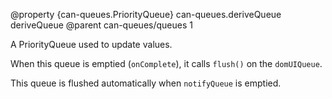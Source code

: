 @property {can-queues.PriorityQueue} can-queues.deriveQueue deriveQueue
@parent can-queues/queues 1


A PriorityQueue used to update values.

When this queue is emptied (`onComplete`), it calls `flush()` on the `domUIQueue`.

This queue is flushed automatically when `notifyQueue` is emptied.
